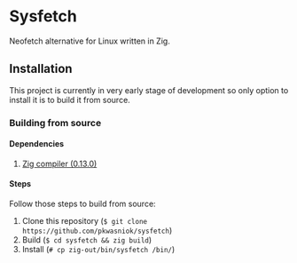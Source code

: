 # Sysfetch

Neofetch alternative for Linux written in Zig.

## Installation

This project is currently in very early stage of development so only option to install it is to build it from source.

### Building from source

#### Dependencies

1. [Zig compiler (0.13.0)](https://ziglang.org/download/#release-0.13.0)

#### Steps

Follow those steps to build from source:
1. Clone this repository (`$ git clone https://github.com/pkwasniok/sysfetch`)
2. Build (`$ cd sysfetch && zig build`)
3. Install (`# cp zig-out/bin/sysfetch /bin/`)
